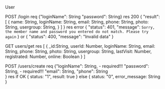 User

POST /login
req
{"loginName": String "password": String}
res 200
{
"result": [
{
name: String,
loginName: String,
email: String,
phone: String,
photo: String,
usergroup: String,
}
]
}
res error
{
"status": 401,
"message": `Sorry, the member name and password you entered do not match. Please try again`
}
or
{
"status": 400,
"message": "Invalid data"
}

GET users/get
res
[
{
_id:String,
userId: Number,
loginName: String,
email: String,
phone: String,
photo: String,
usergroup: String,
lastVisit: Number,
registrated: Number,
online: Boolean
}
]

POST /users/create
req
{"loginName": String, - required!!!
"password": String, - required!!!
"email": String,
"phone": String  
 }
res
if OK
{ status: "1", result: true }
else
{ status: "0", error_message: String }
